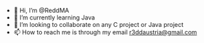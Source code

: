 - 👋 Hi, I’m @ReddMA
- 🌱 I’m currently learning Java
- 💞️ I’m looking to collaborate on any C project or Java project
- 📫 How to reach me is through my email r3ddaustria@gmail.com

<!---
ReddMA/ReddMA is a ✨ special ✨ repository because its `README.md` (this file) appears on your GitHub profile.
You can click the Preview link to take a look at your changes.
--->
